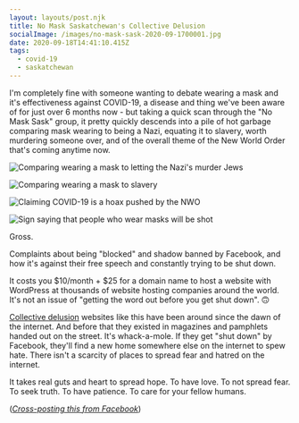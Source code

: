 ```yaml
---
layout: layouts/post.njk
title: No Mask Saskatchewan's Collective Delusion
socialImage: /images/no-mask-sask-2020-09-1700001.jpg
date: 2020-09-18T14:41:10.415Z
tags:
  - covid-19
  - saskatchewan
---
```

I'm completely fine with someone wanting to debate wearing a mask and it's effectiveness against COVID-19, a disease and thing we've been aware of for just over 6 months now - but taking a quick scan through the "No Mask Sask" group, it pretty quickly descends into a pile of hot garbage comparing mask wearing to being a Nazi, equating it to slavery, worth murdering someone over, and of the overall theme of the New World Order that's coming anytime now.

![Comparing wearing a mask to letting the Nazi's murder Jews](/images/no-mask-sask-2020-09-1700001.jpg)

![Comparing wearing a mask to slavery](/images/no-mask-sask-2020-09-1700002.jpg)

![Claiming COVID-19 is a hoax pushed by the NWO](/images/no-mask-sask-2020-09-1700003.jpg)

![Sign saying that people who wear masks will be shot](/images/no-mask-sask-2020-09-1700004.jpg)

Gross.

Complaints about being "blocked" and shadow banned by Facebook, and how it's against their free speech and constantly trying to be shut down. 


It costs you $10/month + $25 for a domain name to host a website with WordPress at thousands of website hosting companies around the world. It's not an issue of "getting the word out before you get shut down". 🙃


[Collective delusion](<https://www.buzzfeednews.com/article/drumoorhouse/qanon-mass-collective-delusion-buzzfeed-news-copy-desk>) websites like this have been around since the dawn of the internet. And before that they existed in magazines and pamphlets handed out on the street. It's whack-a-mole. If they get "shut down" by Facebook, they'll find a new home somewhere else on the internet to spew hate. There isn't a scarcity of places to spread fear and hatred on the internet.

It takes real guts and heart to spread hope. To have love. To not spread fear. To seek truth. To have patience. To care for your fellow humans.

(*[Cross-posting this from Facebook](https://www.facebook.com/chrisenns/posts/870020451103?__cft__[0]=AZVnRaZpYgrFaLkht0n7QPKLeE7rVBFZSm2A3ziHrc35MfrOGHvhcp4LtdU_ADyVIa8Ht0QFA1M0NZ_6awABISElQQnYMGDrOkF30Wc2qArikEsGnHKAe59lHJ9qyJ_82og&__tn__=%2CO%2CP-R)*)